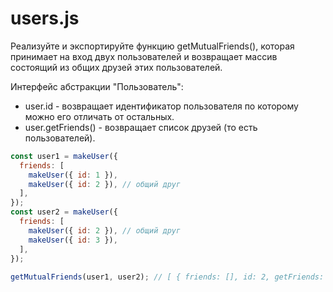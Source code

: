 # users.js

Реализуйте и экспортируйте функцию getMutualFriends(), которая принимает на вход двух пользователей и возвращает массив состоящий из общих друзей этих пользователей.

Интерфейс абстракции "Пользователь":
* user.id - возвращает идентификатор пользователя по которому можно его отличать от остальных.
* user.getFriends() - возвращает список друзей (то есть пользователей).

```js
const user1 = makeUser({
  friends: [
    makeUser({ id: 1 }),
    makeUser({ id: 2 }), // общий друг
  ],
});
const user2 = makeUser({
  friends: [
    makeUser({ id: 2 }), // общий друг
    makeUser({ id: 3 }),
  ],
});
 
getMutualFriends(user1, user2); // [ { friends: [], id: 2, getFriends: [Function: getFriends] } ]
```